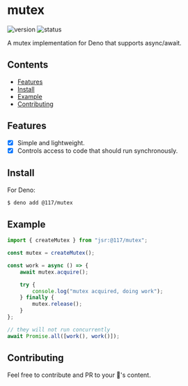 # mutex

![version](https://img.shields.io/jsr/v/%40117/mutex?style=flat-square&color=%23ff51bc&label=version)
![status](https://img.shields.io/github/actions/workflow/status/117/mutex/deploy.yml?style=flat-square)

A mutex implementation for Deno that supports async/await.

## Contents

- [Features](#features)
- [Install](#install)
- [Example](#example)
- [Contributing](#contributing)

## Features

- [x] Simple and lightweight.
- [x] Controls access to code that should run synchronously.

## Install

For Deno:

```sh
$ deno add @117/mutex
```

## Example

```ts
import { createMutex } from "jsr:@117/mutex";

const mutex = createMutex();

const work = async () => {
    await mutex.acquire();

    try {
        console.log("mutex acquired, doing work");
    } finally {
        mutex.release();
    }
};

// they will not run concurrently
await Promise.all([work(), work()]);
```

## Contributing

Feel free to contribute and PR to your 💖's content.
